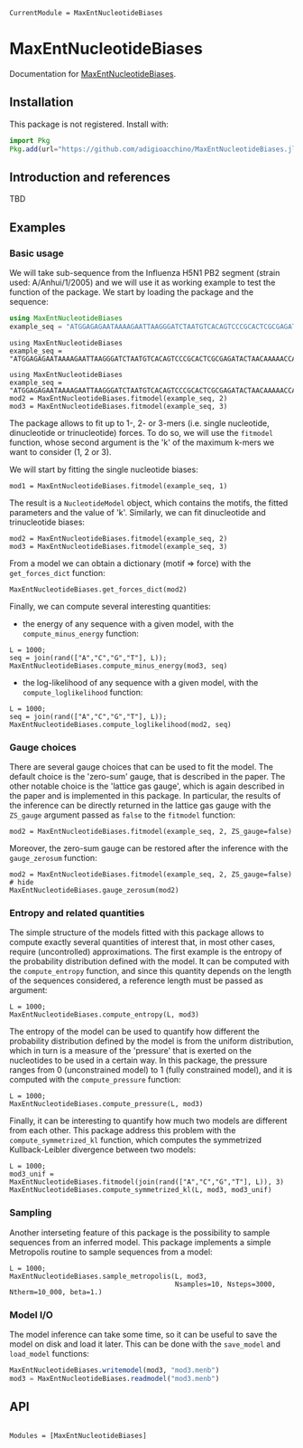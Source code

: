 ```@meta
CurrentModule = MaxEntNucleotideBiases
```

# MaxEntNucleotideBiases

Documentation for [MaxEntNucleotideBiases](https://github.com/adigioacchino/MaxEntNucleotideBiases.jl).

## Installation
This package is not registered. Install with:

```julia
import Pkg
Pkg.add(url="https://github.com/adigioacchino/MaxEntNucleotideBiases.jl")
```
## Introduction and references
TBD
## Examples

### Basic usage
We will take sub-sequence from the Influenza H5N1 PB2 segment (strain used: A/Anhui/1/2005) and we will use it as working example to test the function of the package.
We start by loading the package and the sequence:
```julia
using MaxEntNucleotideBiases
example_seq = "ATGGAGAGAATAAAAGAATTAAGGGATCTAATGTCACAGTCCCGCACTCGCGAGATACTAACAAAAACCACTGTGGACCATATGGCCATAATCAAGAAGTACACATCAGGAAGACAAGAGAAGAACCCTGCTCTCAGAATGAAATGGATGATGGCAATGAAATATCCAATCACAGCGGACAAGAGAATAACAGAGATGATTCCTGAAAGGAATGAACAAGGGCAGACGCTCTGGAGCAAGACAAATGATGCCGGATCGGACAGGTTGATGGTGTCTCCCTTAGCTGTAACTTGGTGGAATAGGAATGGGCCGACGACAAGTGCAGTCCATTATCCAAAGGTTTACAAAACATACTTTGAGAAGGCT"
```

```@setup load_module_sequence
using MaxEntNucleotideBiases
example_seq = "ATGGAGAGAATAAAAGAATTAAGGGATCTAATGTCACAGTCCCGCACTCGCGAGATACTAACAAAAACCACTGTGGACCATATGGCCATAATCAAGAAGTACACATCAGGAAGACAAGAGAAGAACCCTGCTCTCAGAATGAAATGGATGATGGCAATGAAATATCCAATCACAGCGGACAAGAGAATAACAGAGATGATTCCTGAAAGGAATGAACAAGGGCAGACGCTCTGGAGCAAGACAAATGATGCCGGATCGGACAGGTTGATGGTGTCTCCCTTAGCTGTAACTTGGTGGAATAGGAATGGGCCGACGACAAGTGCAGTCCATTATCCAAAGGTTTACAAAACATACTTTGAGAAGGCT"
```

```@setup fit_models
using MaxEntNucleotideBiases
example_seq = "ATGGAGAGAATAAAAGAATTAAGGGATCTAATGTCACAGTCCCGCACTCGCGAGATACTAACAAAAACCACTGTGGACCATATGGCCATAATCAAGAAGTACACATCAGGAAGACAAGAGAAGAACCCTGCTCTCAGAATGAAATGGATGATGGCAATGAAATATCCAATCACAGCGGACAAGAGAATAACAGAGATGATTCCTGAAAGGAATGAACAAGGGCAGACGCTCTGGAGCAAGACAAATGATGCCGGATCGGACAGGTTGATGGTGTCTCCCTTAGCTGTAACTTGGTGGAATAGGAATGGGCCGACGACAAGTGCAGTCCATTATCCAAAGGTTTACAAAACATACTTTGAGAAGGCT"
mod2 = MaxEntNucleotideBiases.fitmodel(example_seq, 2)
mod3 = MaxEntNucleotideBiases.fitmodel(example_seq, 3)
```

The package allows to fit up to 1-, 2- or 3-mers (i.e. single nucleotide, dinucleotide or trinucleotide) forces. 
To do so, we will use the `fitmodel` function, whose second argument is the 'k' of the maximum k-mers we want to consider (1, 2 or 3).

We will start by fitting the single nucleotide biases:
```@repl load_module_sequence
mod1 = MaxEntNucleotideBiases.fitmodel(example_seq, 1)
```
The result is a `NucleotideModel` object, which contains the motifs, the fitted parameters and the value of 'k'.
Similarly, we can fit dinucleotide and trinucleotide biases:
```@repl load_module_sequence
mod2 = MaxEntNucleotideBiases.fitmodel(example_seq, 2)
mod3 = MaxEntNucleotideBiases.fitmodel(example_seq, 3)
```

From a model we can obtain a dictionary (motif => force) with the `get_forces_dict` function:
```@repl fit_models
MaxEntNucleotideBiases.get_forces_dict(mod2)
```

Finally, we can compute several interesting quantities:
 - the energy of any sequence with a given model, with the `compute_minus_energy` function:
```@repl fit_models
L = 1000;
seq = join(rand(["A","C","G","T"], L));
MaxEntNucleotideBiases.compute_minus_energy(mod3, seq)
```
- the log-likelihood of any sequence with a given model, with the `compute_loglikelihood` function:
```@repl fit_models
L = 1000;
seq = join(rand(["A","C","G","T"], L));
MaxEntNucleotideBiases.compute_loglikelihood(mod2, seq)
```

### Gauge choices
There are several gauge choices that can be used to fit the model.
The default choice is the 'zero-sum' gauge, that is described in the paper.
The other notable choice is the 'lattice gas gauge', which is again described in the paper and is implemented in this package.
In particular, the results of the inference can be directly returned in the lattice gas gauge with the `ZS_gauge` argument passed as `false` to the `fitmodel` function:
```@repl load_module_sequence
mod2 = MaxEntNucleotideBiases.fitmodel(example_seq, 2, ZS_gauge=false)
```
Moreover, the zero-sum gauge can be restored after the inference with the `gauge_zerosum` function:
```@repl load_module_sequence
mod2 = MaxEntNucleotideBiases.fitmodel(example_seq, 2, ZS_gauge=false) # hide
MaxEntNucleotideBiases.gauge_zerosum(mod2)
```

### Entropy and related quantities
The simple structure of the models fitted with this package allows to compute exactly several quantities of interest that, in most other cases, require (uncontrolled) approximations.
The first example is the entropy of the probability distribution defined with the model. 
It can be computed with the `compute_entropy` function, and since this quantity depends on the length of the sequences considered, a reference length must be passed as argument:
```@repl fit_models
L = 1000;
MaxEntNucleotideBiases.compute_entropy(L, mod3)
```

The entropy of the model can be used to quantify how different the probability distribution defined by the model is from the uniform distribution, which in turn is a measure of the 'pressure' that is exerted on the nucleotides to be used in a certain way.
In this package, the pressure ranges from 0 (unconstrained model) to 1 (fully constrained model), and it is computed with the `compute_pressure` function:
```@repl fit_models
L = 1000;
MaxEntNucleotideBiases.compute_pressure(L, mod3)
```

Finally, it can be interesting to quantify how much two models are different from each other. 
This package address this problem with the `compute_symmetrized_kl` function, which computes the symmetrized Kullback-Leibler divergence between two models:
```@repl fit_models
L = 1000;
mod3_unif = MaxEntNucleotideBiases.fitmodel(join(rand(["A","C","G","T"], L)), 3)
MaxEntNucleotideBiases.compute_symmetrized_kl(L, mod3, mod3_unif)
```

### Sampling
Another interseting feature of this package is the possibility to sample sequences from an inferred model.
This package implements a simple Metropolis routine to sample sequences from a model:

```@repl fit_models
L = 1000;
MaxEntNucleotideBiases.sample_metropolis(L, mod3, 
                                         Nsamples=10, Nsteps=3000, Ntherm=10_000, beta=1.)
```

### Model I/O
The model inference can take some time, so it can be useful to save the model on disk and load it later.
This can be done with the `save_model` and `load_model` functions:
```julia    
MaxEntNucleotideBiases.writemodel(mod3, "mod3.menb")
mod3 = MaxEntNucleotideBiases.readmodel("mod3.menb")
```

## API

```@index
```

```@autodocs
Modules = [MaxEntNucleotideBiases]
```
